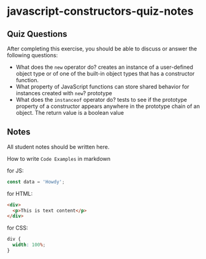 # javascript-constructors-quiz-notes

## Quiz Questions

After completing this exercise, you should be able to discuss or answer the following questions:

- What does the `new` operator do?
  creates an instance of a user-defined object type or of one of the built-in object types that has a constructor function.
- What property of JavaScript functions can store shared behavior for instances created with `new`?
  prototype
- What does the `instanceof` operator do?
  tests to see if the prototype property of a constructor appears anywhere in the prototype chain of an object. The return value is a boolean value

## Notes

All student notes should be written here.

How to write `Code Examples` in markdown

for JS:

```javascript
const data = 'Howdy';
```

for HTML:

```html
<div>
  <p>This is text content</p>
</div>
```

for CSS:

```css
div {
  width: 100%;
}
```
